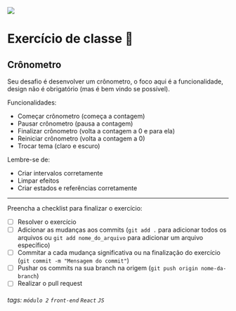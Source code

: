 ![](https://i.imgur.com/xG74tOh.png)

# Exercício de classe 🏫

## Crônometro

Seu desafio é desenvolver um crônometro, o foco aqui é a funcionalidade, design não é obrigatório (mas é bem vindo se possível).

Funcionalidades:
- Começar crônometro (começa a contagem)
- Pausar crônometro (pausa a contagem)
- Finalizar crônometro (volta a contagem a 0 e para ela)
- Reiniciar crônometro (volta a contagem a 0)
- Trocar tema (claro e escuro)

Lembre-se de:
- Criar intervalos corretamente
- Limpar efeitos
- Criar estados e referências corretamente

--- 

Preencha a checklist para finalizar o exercício:

- [ ] Resolver o exercício
- [ ] Adicionar as mudanças aos commits (`git add .` para adicionar todos os arquivos ou `git add nome_do_arquivo` para adicionar um arquivo específico)
- [ ] Commitar a cada mudança significativa ou na finalização do exercício (`git commit -m "Mensagem do commit"`)
- [ ] Pushar os commits na sua branch na origem (`git push origin nome-da-branch`)
- [ ] Realizar o pull request

###### tags: `módulo 2` `front-end` `React` `JS`  
